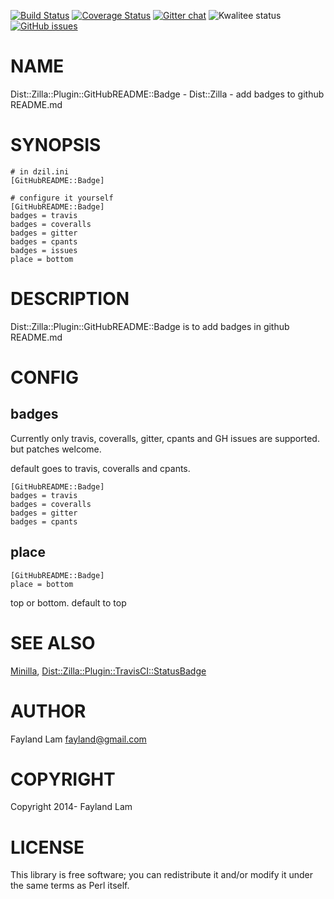 [![Build Status](https://travis-ci.org/fayland/perl-Dist-Zilla-Plugin-GitHubREADME-Badge.svg?branch=master)](https://travis-ci.org/fayland/perl-Dist-Zilla-Plugin-GitHubREADME-Badge)
[![Coverage Status](https://coveralls.io/repos/fayland/perl-Dist-Zilla-Plugin-GitHubREADME-Badge/badge.png?branch=master)](https://coveralls.io/r/fayland/perl-Dist-Zilla-Plugin-GitHubREADME-Badge?branch=master)
[![Gitter chat](https://badges.gitter.im/fayland/perl-Dist-Zilla-Plugin-GitHubREADME-Badge.png)](https://gitter.im/fayland/perl-Dist-Zilla-Plugin-GitHubREADME-Badge)
![Kwalitee status](http://cpants.cpanauthors.org/dist/Dist-Zilla-Plugin-GitHubREADME-Badge.png)
[![GitHub issues](https://img.shields.io/github/issues/fayland/perl-Dist-Zilla-Plugin-GitHubREADME-Badge.svg)](https://github.com/fayland/perl-Dist-Zilla-Plugin-GitHubREADME-Badge/issues)

# NAME

Dist::Zilla::Plugin::GitHubREADME::Badge - Dist::Zilla - add badges to github README.md

# SYNOPSIS

    # in dzil.ini
    [GitHubREADME::Badge]

    # configure it yourself
    [GitHubREADME::Badge]
    badges = travis
    badges = coveralls
    badges = gitter
    badges = cpants
    badges = issues
    place = bottom

# DESCRIPTION

Dist::Zilla::Plugin::GitHubREADME::Badge is to add badges in github README.md

# CONFIG

## badges

Currently only travis, coveralls, gitter, cpants and GH issues are supported. but patches welcome.

default goes to travis, coveralls and cpants.

    [GitHubREADME::Badge]
    badges = travis
    badges = coveralls
    badges = gitter
    badges = cpants

## place

    [GitHubREADME::Badge]
    place = bottom

top or bottom. default to top

# SEE ALSO

[Minilla](https://metacpan.org/pod/Minilla), [Dist::Zilla::Plugin::TravisCI::StatusBadge](https://metacpan.org/pod/Dist::Zilla::Plugin::TravisCI::StatusBadge)

# AUTHOR

Fayland Lam <fayland@gmail.com>

# COPYRIGHT

Copyright 2014- Fayland Lam

# LICENSE

This library is free software; you can redistribute it and/or modify
it under the same terms as Perl itself.
